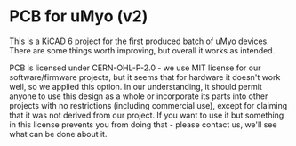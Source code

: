 # PCB for uMyo (v2)

This is a KiCAD 6 project for the first produced batch of uMyo devices. There are some things worth improving, but overall it works as intended.

PCB is licensed under CERN-OHL-P-2.0 - we use MIT license for our software/firmware projects, but it seems that for hardware it doesn't work well, so we applied this option. In our understanding, it should permit anyone to use this design as a whole or incorporate its parts into other projects with no restrictions (including commercial use), except for claiming that it was not derived from our project. If you want to use it but something in this license prevents you from doing that - please contact us, we'll see what can be done about it.
